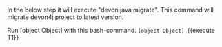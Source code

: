 In the below step it will execute &#34;devon java migrate&#34;. This command will migrate devon4j project to latest version.





Run [object Object] with this bash-command.
`[object Object] `{{execute T1}} 



